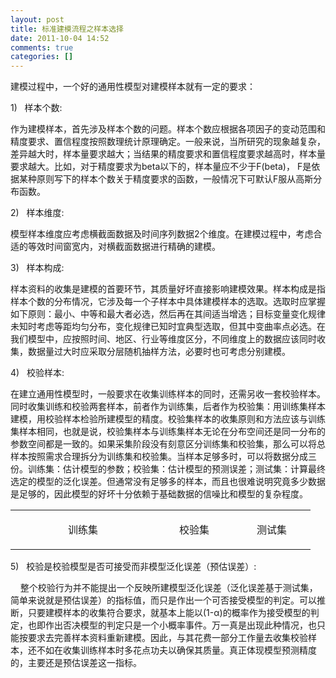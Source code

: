 ```yaml
---
layout: post
title: 标准建模流程之样本选择
date: 2011-10-04 14:52
comments: true
categories: []
---
```

<p align="left">建模过程中，一个好的通用性模型对建模样本就有一定的要求：</p>
<p align="left">1)   样本个数:</p>
<p align="left">作为建模样本，首先涉及样本个数的问题。样本个数应根据各项因子的变动范围和精度要求、置信程度按照数理统计原理确定。一般来说，当所研究的现象越复杂，差异越大时，样本量要求越大；当结果的精度要求和置信程度要求越高时，样本量要求越大。比如，对于精度要求为beta以下的，样本量应不少于F(beta)， F是依据某种原则写下的样本个数关于精度要求的函数，一般情况下可默认F服从高斯分布函数。</p>
<p align="left">2)   样本维度:</p>
<p align="left">模型样本维度应考虑横截面数据及时间序列数据2个维度。在建模过程中，考虑合适的等效时间窗宽内，对横截面数据进行精确的建模。</p>
<p align="left">3)   样本构成:</p>
<p align="left">样本资料的收集是建模的首要环节，其质量好坏直接影响建模效果。样本构成是指样本个数的分布情况，它涉及每一个子样本中具体建模样本的选取。选取时应掌握如下原则：最小、中等和最大者必选，然后再在其间适当增选；目标变量变化规律未知时考虑等距均匀分布，变化规律已知时宜典型选取，但其中变曲率点必选。在我们模型中，应按照时间、地区、行业等维度区分，不同维度上的数据应该同时收集，数据量过大时应采取分层随机抽样方法，必要时也可考虑分别建模。</p>
<p align="left">4)   校验样本:</p>
在建立通用性模型时，一般要求在收集训练样本的同时，还需另收一套校验样本。同时收集训练和校验两套样本，前者作为训练集，后者作为校验集：用训练集样本建模，用校验样本检验所建模型的精度。校验集样本的收集原则和方法应该与训练集样本相同，也就是说，校验集样本与训练集样本无论在分布空间还是同一分布的参数空间都是一致的。如果采集阶段没有刻意区分训练集和校验集，那么可以将总样本按照需求合理拆分为训练集和校验集。当样本足够多时，可以将数据分成三份。训练集：估计模型的参数；校验集：估计模型的预测误差；测试集：计算最终选定的模型的泛化误差。但通常没有足够多的样本，而且也很难说明究竟多少数据是足够的，因此模型的好坏十分依赖于基础数据的信噪比和模型的复杂程度。
<table width="431" border="0" cellspacing="0" cellpadding="0">
<tbody>
<tr>
<td valign="top" width="216">
<p align="center">训练集</p>
</td>
<td valign="top" width="108">
<p align="center">校验集</p>
</td>
<td valign="top" width="108">
<p align="center">测试集</p>
</td>
</tr>
</tbody>
</table>
<p align="left">5)   校验是校验模型是否可接受而非模型泛化误差（预估误差）:</p>
<p align="left">    整个校验行为并不能提出一个反映所建模型泛化误差（泛化误差基于测试集，简单来说就是预估误差）的指标值，而只是作出一个可否接受模型的判定。可以推断，只要建模样本的收集符合要求，就基本上能以(1-α)的概率作为接受模型的判定，也即作出否决模型的判定只是一个小概率事件。万一真是出现此种情况，也只能按要求去完善样本资料重新建模。因此，与其花费一部分工作量去收集校验样本，还不如在收集训练样本时多花点功夫以确保其质量。真正体现模型预测精度的，主要还是预估误差这一指标。</p>
